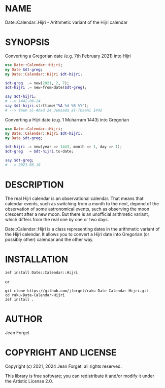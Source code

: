 NAME
====

Date::Calendar::Hijri - Arithmetic variant of the Hijri calendar

SYNOPSIS
========

Converting a Gregorian date (e.g. 7th February 2021) into Hijri

```raku
use Date::Calendar::Hijri;
my Date $dt-greg;
my Date::Calendar::Hijri $dt-hijri;

$dt-greg  .= new(2021, 2, 7);
$dt-hijri .= new-from-date($dt-greg);

say $dt-hijri;
# --> 1442-06-24
say $dt-hijri.strftime("%A %d %B %Y");
# --> Yaum al-Ahad 24 Jumaada al-Thaani 1442
```

Converting a Hijri date (e.g. 1 Muharram 1443) into Gregorian

```raku
use Date::Calendar::Hijri;
my Date::Calendar::Hijri $dt-hijri;
my Date $dt-greg;

$dt-hijri .= new(year => 1443, month => 1, day => 1);
$dt-greg   = $dt-hijri.to-date;

say $dt-greg;
# --> 2021-08-10
```

DESCRIPTION
===========

The real Hijri calendar is  an observational calendar. That means that
calendar events, such as switching from a month to the next, depend of
the observation  of some  astronomical events,  such as  observing the
moon crescent after a new moon.  But there is an unofficial arithmetic
variant, which differs from the real one by one or two days.

Date::Calendar::Hijri is a class  representing dates in the arithmetic
variant of the  Hijri calendar. It allows you to  convert a Hijri date
into Gregorian (or possibly other) calendar and the other way.

INSTALLATION
============

```shell
zef install Date::Calendar::Hijri
```

or

```shell
git clone https://github.com/jforget/raku-Date-Calendar-Hijri.git
cd raku-Date-Calendar-Hijri
zef install .
```

AUTHOR
======

Jean Forget <J2N-FORGET at orange dot fr>

COPYRIGHT AND LICENSE
=====================

Copyright (c) 2021, 2024 Jean Forget, all rights reserved.

This library is free software; you can redistribute it and/or modify it under the Artistic License 2.0.

